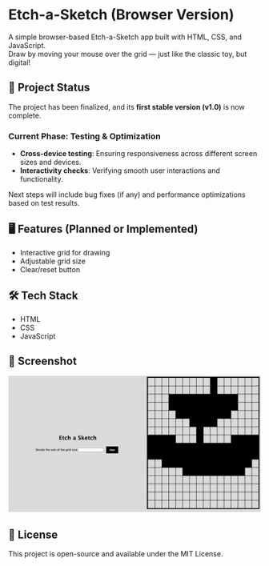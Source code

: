 # Etch-a-Sketch (Browser Version)

A simple browser-based Etch-a-Sketch app built with HTML, CSS, and JavaScript.  
Draw by moving your mouse over the grid — just like the classic toy, but digital!

## 🚧 Project Status

The project has been finalized, and its **first stable version (v1.0)** is now complete.  

### Current Phase: Testing & Optimization  
- **Cross-device testing**: Ensuring responsiveness across different screen sizes and devices.  
- **Interactivity checks**: Verifying smooth user interactions and functionality.  

Next steps will include bug fixes (if any) and performance optimizations based on test results. 

## 🖥️ Features (Planned or Implemented)

- Interactive grid for drawing
- Adjustable grid size
- Clear/reset button


## 🛠️ Tech Stack

- HTML
- CSS
- JavaScript

## 📸 Screenshot 

![App Dashboard Preview](./media/etch-a-sketch-screenshot.png)
## 📃 License
This project is open-source and available under the MIT License.

